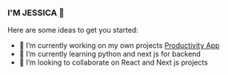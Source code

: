 ### I'M JESSICA 👋


Here are some ideas to get you started:

- 🔭 I’m currently working on my own projects [Productivity App](https://github.com/jessicauk/productivity/README.md)
- 🌱 I’m currently learning python and next js for backend
- 👯 I’m looking to collaborate on React and Next js projects
